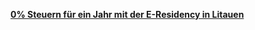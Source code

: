 [**0% Steuern für ein Jahr mit der E-Residency in Litauen**](https://lifestylesolutions.de/0-steuern-fuer-ein-jahr-mit-der-e-residency-in-litauen/)